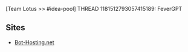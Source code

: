 [Team Lotus >> #idea-pool] THREAD 1181512793057415189: FeverGPT 

## Sites
- [Bot-Hosting.net](Bot-Hosting.net)
